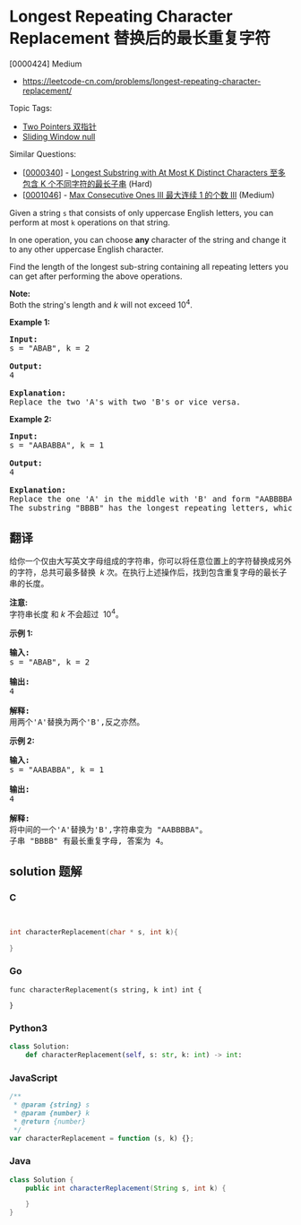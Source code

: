 # Longest Repeating Character Replacement 替换后的最长重复字符

[0000424] Medium

- https://leetcode-cn.com/problems/longest-repeating-character-replacement/

Topic Tags:

- [Two Pointers 双指针](https://leetcode-cn.com/tag/two-pointers/)
- [Sliding Window null](https://leetcode-cn.com/tag/sliding-window/)

Similar Questions:

- [[0000340](https://leetcode-cn.com/problems/longest-substring-with-at-most-k-distinct-characters/)] - [Longest Substring with At Most K Distinct Characters 至多包含 K 个不同字符的最长子串](./0000340.longest-substring-with-at-most-k-distinct-characters.md) (Hard)
- [[0001046](https://leetcode-cn.com/problems/max-consecutive-ones-iii/)] - [Max Consecutive Ones III 最大连续 1 的个数 III](./0001046.max-consecutive-ones-iii.md) (Medium)

Given a string `s` that consists of only uppercase English letters, you can perform at most `k` operations on that string.

In one operation, you can choose **any** character of the string and change it to any other uppercase English character.

Find the length of the longest sub-string containing all repeating letters you can get after performing the above operations.

**Note:**  
Both the string's length and _k_ will not exceed 10<sup>4</sup>.

**Example 1:**

<pre><b>Input:</b>
s = "ABAB", k = 2

<b>Output:</b>
4

<b>Explanation:</b>
Replace the two 'A's with two 'B's or vice versa.
</pre>

**Example 2:**

<pre><b>Input:</b>
s = "AABABBA", k = 1

<b>Output:</b>
4

<b>Explanation:</b>
Replace the one 'A' in the middle with 'B' and form "AABBBBA".
The substring "BBBB" has the longest repeating letters, which is 4.
</pre>

## 翻译

给你一个仅由大写英文字母组成的字符串，你可以将任意位置上的字符替换成另外的字符，总共可最多替换  *k* 次。在执行上述操作后，找到包含重复字母的最长子串的长度。

**注意:**  
字符串长度 和 _k_ 不会超过  10<sup>4</sup>。

**示例 1:**

<pre><strong>输入:</strong>
s = "ABAB", k = 2

<strong>输出:</strong>
4

<strong>解释:</strong>
用两个'A'替换为两个'B',反之亦然。
</pre>

**示例 2:**

<pre><strong>输入:</strong>
s = "AABABBA", k = 1

<strong>输出:</strong>
4

<strong>解释:</strong>
将中间的一个'A'替换为'B',字符串变为 "AABBBBA"。
子串 "BBBB" 有最长重复字母, 答案为 4。
</pre>

## solution 题解

### C

```c


int characterReplacement(char * s, int k){

}


```

### Go

```golang
func characterReplacement(s string, k int) int {

}
```

### Python3

```python
class Solution:
    def characterReplacement(self, s: str, k: int) -> int:

```

### JavaScript

```javascript
/**
 * @param {string} s
 * @param {number} k
 * @return {number}
 */
var characterReplacement = function (s, k) {};
```

### Java

```java
class Solution {
    public int characterReplacement(String s, int k) {

    }
}
```
